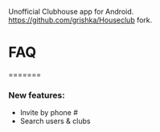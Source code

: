 Unofficial Clubhouse app for Android. https://github.com/grishka/Houseclub fork.

# FAQ
=======
### New features:
* Invite by phone #
* Search users & clubs